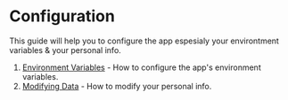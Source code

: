 # Configuration

This guide will help you to configure the app espesialy your environtment variables & your personal info.

1. [Environment Variables](./environment-variables) - How to configure the app's environment variables.
2. [Modifying Data](./modifying-data) - How to modify your personal info.

